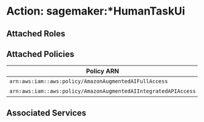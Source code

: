 # Action: sagemaker:*HumanTaskUi

## Attached Roles

## Attached Policies

| Policy ARN | Policy Name |
|------------|-------------|
| `arn:aws:iam::aws:policy/AmazonAugmentedAIFullAccess` | [AmazonAugmentedAIFullAccess](../policies.md#amazonaugmentedaifullaccess) |
| `arn:aws:iam::aws:policy/AmazonAugmentedAIIntegratedAPIAccess` | [AmazonAugmentedAIIntegratedAPIAccess](../policies.md#amazonaugmentedaiintegratedapiaccess) |

## Associated Services

